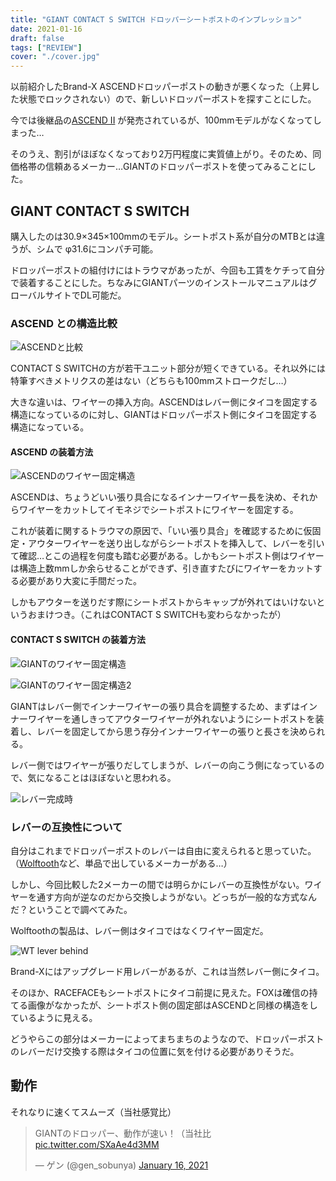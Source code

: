 ```yaml
---
title: "GIANT CONTACT S SWITCH ドロッパーシートポストのインプレッション"
date: 2021-01-16
draft: false
tags: ["REVIEW"]
cover: "./cover.jpg"
---
```


以前紹介したBrand-X ASCENDドロッパーポストの動きが悪くなった（上昇した状態でロックされない）ので、新しいドロッパーポストを探すことにした。

<LinkBox url="https://blog.gensobunya.net/post/2017/04/goodmtbgears/" />

今では後継品の[ASCEND II](https://www.chainreactioncycles.com/jp/ja/brand-x-ascend-%E3%83%89%E3%83%AD%E3%83%83%E3%83%91%E3%83%BC%E3%82%B7%E3%83%BC%E3%83%88%E3%83%9D%E3%82%B9%E3%83%88-125-150mm-/rp-prod149024) が発売されているが、100mmモデルがなくなってしまった…

そのうえ、割引がほぼなくなっており2万円程度に実質値上がり。そのため、同価格帯の信頼あるメーカー…GIANTのドロッパーポストを使ってみることにした。

## GIANT CONTACT S SWITCH

<LinkBox url="https://www.giant.co.jp/giant21/acc_datail.php?p_id=A0002410" />

購入したのは30.9×345×100mmのモデル。シートポスト系が自分のMTBとは違うが、シムで φ31.6にコンパチ可能。

ドロッパーポストの組付けにはトラウマがあったが、今回も工賃をケチって自分で装着することにした。ちなみにGIANTパーツのインストールマニュアルはグローバルサイトでDL可能だ。

<LinkBox url="https://www.giant-bicycles.com/global/manuals" />

### ASCEND との構造比較

![ASCENDと比較](./compare.jpg)

CONTACT S SWITCHの方が若干ユニット部分が短くできている。それ以外には特筆すべきメトリクスの差はない（どちらも100mmストロークだし…）

大きな違いは、ワイヤーの挿入方向。ASCENDはレバー側にタイコを固定する構造になっているのに対し、GIANTはドロッパーポスト側にタイコを固定する構造になっている。

#### ASCEND の装着方法

![ASCENDのワイヤー固定構造](./brand-x.jpg)

ASCENDは、ちょうどいい張り具合になるインナーワイヤー長を決め、それからワイヤーをカットしてイモネジでシートポストにワイヤーを固定する。

これが装着に関するトラウマの原因で、「いい張り具合」を確認するために仮固定・アウターワイヤーを送り出しながらシートポストを挿入して、レバーを引いて確認…とこの過程を何度も踏む必要がある。しかもシートポスト側はワイヤーは構造上数mmしか余らせることができず、引き直すたびにワイヤーをカットする必要があり大変に手間だった。

しかもアウターを送りだす際にシートポストからキャップが外れてはいけないというおまけつき。（これはCONTACT S SWITCHも変わらなかったが）

#### CONTACT S SWITCH の装着方法

![GIANTのワイヤー固定構造](./switch_sys.jpg)

![GIANTのワイヤー固定構造2](./install.jpg)

GIANTはレバー側でインナーワイヤーの張り具合を調整するため、まずはインナーワイヤーを通しきってアウターワイヤーが外れないようにシートポストを装着し、レバーを固定してから思う存分インナーワイヤーの張りと長さを決められる。

レバー側ではワイヤーが張りだしてしまうが、レバーの向こう側になっているので、気になることはほぼないと思われる。

![レバー完成時](./lever.jpg)

### レバーの互換性について

自分はこれまでドロッパーポストのレバーは自由に変えられると思っていた。（[Wolftooth](https://www.chainreactioncycles.com/jp/ja/wolf-tooth-remote-light-action-dropper-lever/rp-prod192985)など、単品で出しているメーカーがある…）

しかし、今回比較した2メーカーの間では明らかにレバーの互換性がない。ワイヤーを通す方向が逆なのだから交換しようがない。どっちが一般的な方式なんだ？ということで調べてみた。

Wolftoothの製品は、レバー側はタイコではなくワイヤー固定だ。

<LinkBox url="https://www.chainreactioncycles.com/jp/ja/wolf-tooth-remote-light-action-dropper-lever/rp-prod192985" 
linkurl="https://ck.jp.ap.valuecommerce.com/servlet/referral?sid=3171302&pid=886701002&vc_url=https%3A%2F%2Fwww.chainreactioncycles.com%2Fjp%2Fja%2Fwolf-tooth-remote-light-action-%25E3%2583%2589%25E3%2583%25AD%25E3%2583%2583%25E3%2583%2591%25E3%2583%25BC%25E3%2583%25AC%25E3%2583%2590%25E3%2583%25BC%2Frp-prod192985%3Futm_source%3Dvaluecommerce%26utm_medium%3Daffiliates" />

![WT lever behind](./wt.png)

Brand-Xにはアップグレード用レバーがあるが、これは当然レバー側にタイコ。

<LinkBox url="https://www.chainreactioncycles.com/jp/ja/brand-x-ascend-%E3%83%AC%E3%83%90%E3%83%BC%E3%82%AD%E3%83%83%E3%83%88-v2-%E3%82%AE%E3%82%A2-x1-/rp-prod176215" 
linkurl="https://ck.jp.ap.valuecommerce.com/servlet/referral?sid=3171302&pid=886701002&vc_url=https%3A%2F%2Fwww.chainreactioncycles.com%2Fjp%2Fja%2Fbrand-x-ascend-%25E3%2583%25AC%25E3%2583%2590%25E3%2583%25BC%25E3%2582%25AD%25E3%2583%2583%25E3%2583%2588-v2-%25E3%2582%25AE%25E3%2582%25A2-x1-%2Frp-prod176215%3Futm_source%3Dvaluecommerce%26utm_medium%3Daffiliates" />

そのほか、RACEFACEもシートポストにタイコ前提に見えた。FOXは確信の持てる画像がなかったが、シートポスト側の固定部はASCENDと同様の構造をしているように見える。

どうやらこの部分はメーカーによってまちまちのようなので、ドロッパーポストのレバーだけ交換する際はタイコの位置に気を付ける必要がありそうだ。

## 動作

それなりに速くてスムーズ（当社感覚比）

<blockquote class="twitter-tweet" data-partner="tweetdeck"><p lang="ja" dir="ltr">GIANTのドロッパー、動作が速い！（当社比 <a href="https://t.co/SXaAe4d3MM">pic.twitter.com/SXaAe4d3MM</a></p>&mdash; ゲン (@gen_sobunya) <a href="https://twitter.com/gen_sobunya/status/1350366314703933442?ref_src=twsrc%5Etfw">January 16, 2021</a></blockquote>
